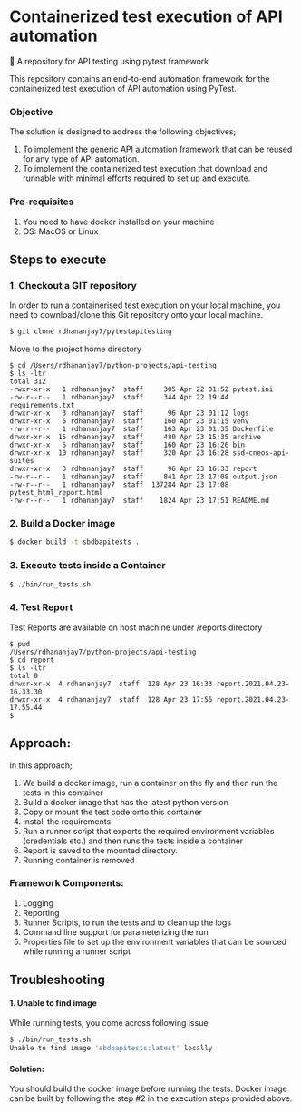 # Containerized test execution of API automation 

🚀 A repository for API testing using pytest framework

This repository contains an end-to-end automation framework for the containerized test execution of API automation using PyTest.

### Objective

The solution is designed to address the following objectives;

1.	To implement the generic API automation framework that can be reused for any type of API automation.
2.	To implement the containerized test execution that download and runnable with minimal efforts required to set up and execute.

### Pre-requisites

1. You need to have docker installed on your machine
2. OS: MacOS or Linux

## Steps to execute

### 1. Checkout a GIT repository

In order to run a containerised test execution on your local machine, you need to download/clone this Git repository onto your local machine.

```bash
$ git clone rdhananjay7/pytestapitesting
```

Move to the project home directory

```
$ cd /Users/rdhananjay7/python-projects/api-testing
$ ls -ltr
total 312
-rwxr-xr-x   1 rdhananjay7  staff     305 Apr 22 01:52 pytest.ini
-rw-r--r--   1 rdhananjay7  staff     344 Apr 22 19:44 requirements.txt
drwxr-xr-x   3 rdhananjay7  staff      96 Apr 23 01:12 logs
drwxr-xr-x   5 rdhananjay7  staff     160 Apr 23 01:15 venv
-rw-r--r--   1 rdhananjay7  staff     163 Apr 23 01:35 Dockerfile
drwxr-xr-x  15 rdhananjay7  staff     480 Apr 23 15:35 archive
drwxr-xr-x   5 rdhananjay7  staff     160 Apr 23 16:26 bin
drwxr-xr-x  10 rdhananjay7  staff     320 Apr 23 16:28 ssd-cneos-api-suites
drwxr-xr-x   3 rdhananjay7  staff      96 Apr 23 16:33 report
-rw-r--r--   1 rdhananjay7  staff     841 Apr 23 17:08 output.json
-rw-r--r--   1 rdhananjay7  staff  137284 Apr 23 17:08 pytest_html_report.html
-rw-r--r--   1 rdhananjay7  staff    1824 Apr 23 17:51 README.md

```

### 2. Build a Docker image

```bash
$ docker build -t sbdbapitests .
```

### 3. Execute tests inside a Container

```bash
$ ./bin/run_tests.sh
```

### 4. Test Report 

Test Reports are available on host machine under /reports directory

```
$ pwd
/Users/rdhananjay7/python-projects/api-testing
$ cd report
$ ls -ltr
total 0
drwxr-xr-x  4 rdhananjay7  staff  128 Apr 23 16:33 report.2021.04.23-16.33.30
drwxr-xr-x  4 rdhananjay7  staff  128 Apr 23 17:55 report.2021.04.23-17.55.44
$ 
```

## Approach: 

In this approach;

1. We build a docker image, run a container on the fly and then run the tests in this container 
2. Build a docker image that has the latest python version
3. Copy or mount the test code onto this container
4. Install the requirements
5. Run a runner script that exports the required environment variables (credentials etc.) and then runs the tests inside a container
6. Report is saved to the mounted directory.
7. Running container is removed

### Framework Components:

1.	Logging
2.	Reporting
3.	Runner Scripts, to run the tests and to clean up the logs
4.	Command line support for parameterizing the run
5.	Properties file to set up the environment variables that can be sourced while running a runner script


## Troubleshooting

#### 1. Unable to find image
While running tests, you come across following issue
```bash
$ ./bin/run_tests.sh
Unable to find image 'sbdbapitests:latest' locally
```

#### Solution:
You should build the docker image before running the tests. Docker image can be built by following the step #2 in the execution steps provided above.




